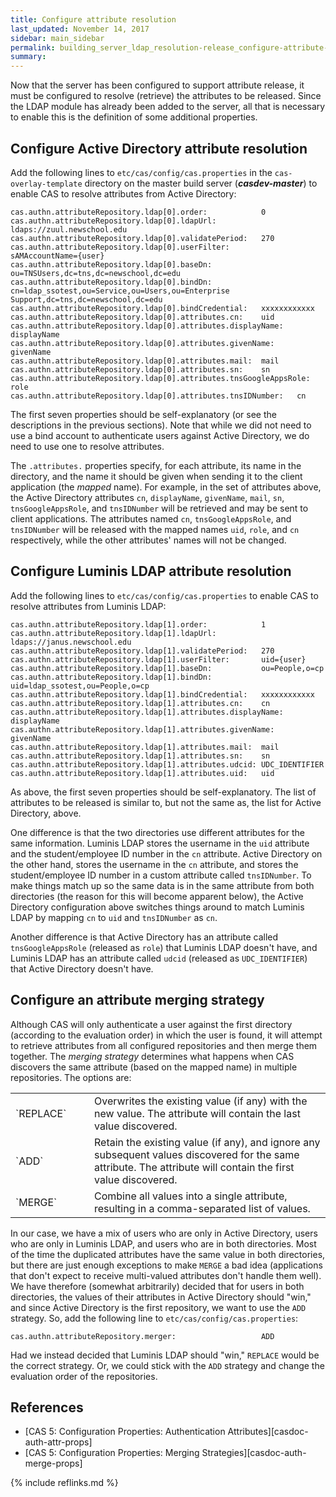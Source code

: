 ```yaml
---
title: Configure attribute resolution
last_updated: November 14, 2017
sidebar: main_sidebar
permalink: building_server_ldap_resolution-release_configure-attribute-resolution.html
summary:
---
```


Now that the server has been configured to support attribute release, it must be configured to resolve (retrieve) the attributes to be released. Since the LDAP module has already been added to the server, all that is necessary to enable this is the definition of some additional properties.

## Configure Active Directory attribute resolution

Add the following lines to `etc/cas/config/cas.properties` in the `cas-overlay-template` directory on the master build server (***casdev-master***) to enable CAS to resolve attributes from Active Directory:

```properties
cas.authn.attributeRepository.ldap[0].order:            0
cas.authn.attributeRepository.ldap[0].ldapUrl:          ldaps://zuul.newschool.edu
cas.authn.attributeRepository.ldap[0].validatePeriod:   270
cas.authn.attributeRepository.ldap[0].userFilter:       sAMAccountName={user}
cas.authn.attributeRepository.ldap[0].baseDn:           ou=TNSUsers,dc=tns,dc=newschool,dc=edu
cas.authn.attributeRepository.ldap[0].bindDn:           cn=ldap_ssotest,ou=Service,ou=Users,ou=Enterprise Support,dc=tns,dc=newschool,dc=edu
cas.authn.attributeRepository.ldap[0].bindCredential:   xxxxxxxxxxxx
cas.authn.attributeRepository.ldap[0].attributes.cn:    uid
cas.authn.attributeRepository.ldap[0].attributes.displayName:   displayName
cas.authn.attributeRepository.ldap[0].attributes.givenName:     givenName
cas.authn.attributeRepository.ldap[0].attributes.mail:  mail
cas.authn.attributeRepository.ldap[0].attributes.sn:    sn
cas.authn.attributeRepository.ldap[0].attributes.tnsGoogleAppsRole:     role
cas.authn.attributeRepository.ldap[0].attributes.tnsIDNumber:   cn
```

The first seven properties should be self-explanatory (or see the descriptions in the previous sections). Note that while we did not need to use a bind account to authenticate users against Active Directory, we do need to use one to resolve attributes.

The `.attributes.` properties specify, for each attribute, its name in the directory, and the name it should be given when sending it to the client application (the *mapped* name). For example, in the set of attributes above, the Active Directory attributes `cn`, `displayName`, `givenName`, `mail`, `sn`, `tnsGoogleAppsRole`, and `tnsIDNumber` will be retrieved and may be sent to client applications. The attributes named `cn`, `tnsGoogleAppsRole`, and `tnsIDNumber` will be released with the mapped names `uid`, `role`, and `cn` respectively, while the other attributes' names will not be changed.

## Configure Luminis LDAP attribute resolution

Add the following lines to `etc/cas/config/cas.properties` to enable CAS to resolve attributes from Luminis LDAP:

```properties
cas.authn.attributeRepository.ldap[1].order:            1
cas.authn.attributeRepository.ldap[1].ldapUrl:          ldaps://janus.newschool.edu
cas.authn.attributeRepository.ldap[1].validatePeriod:   270
cas.authn.attributeRepository.ldap[1].userFilter:       uid={user}
cas.authn.attributeRepository.ldap[1].baseDn:           ou=People,o=cp
cas.authn.attributeRepository.ldap[1].bindDn:           uid=ldap_ssotest,ou=People,o=cp
cas.authn.attributeRepository.ldap[1].bindCredential:   xxxxxxxxxxxx
cas.authn.attributeRepository.ldap[1].attributes.cn:    cn
cas.authn.attributeRepository.ldap[1].attributes.displayName:   displayName
cas.authn.attributeRepository.ldap[1].attributes.givenName:     givenName
cas.authn.attributeRepository.ldap[1].attributes.mail:  mail
cas.authn.attributeRepository.ldap[1].attributes.sn:    sn
cas.authn.attributeRepository.ldap[1].attributes.udcid: UDC_IDENTIFIER
cas.authn.attributeRepository.ldap[1].attributes.uid:   uid
```

As above, the first seven properties should be self-explanatory. The list of attributes to be released is similar to, but not the same as, the list for Active Directory, above.

One difference is that the two directories use different attributes for the same information. Luminis LDAP stores the username in the `uid` attribute and the student/employee ID number in the `cn` attribute. Active Directory on the other hand, stores the username in the `cn` attribute, and stores the student/employee ID number in a custom attribute called `tnsIDNumber`. To make things match up so the same data is in the same attribute from both directories (the reason for this will become apparent below), the Active Directory configuration above switches things around to match Luminis LDAP by mapping `cn` to `uid` and `tnsIDNumber` as `cn`.

Another difference is that Active Directory has an attribute called `tnsGoogleAppsRole` (released as `role`) that Luminis LDAP doesn't have, and Luminis LDAP has an attribute called `udcid` (released as `UDC_IDENTIFIER`) that Active Directory doesn't have.

## Configure an attribute merging strategy

Although CAS will only authenticate a user against the first directory (according to the evaluation order) in which the user is found, it will attempt to retrieve attributes from all configured repositories and then merge them together. The *merging strategy* determines what happens when CAS discovers the same attribute (based on the mapped name) in multiple repositories. The options are:

<table>
    <colgroup>
        <col width="25%" />
        <col width="75%" />
    </colgroup>
    <tbody>
        <tr>
            <td markdown="span">`REPLACE`</td>
            <td markdown="span">Overwrites the existing value (if any) with the new value. The attribute will contain the last value discovered.</td>
        </tr>
        <tr>
           <td markdown="span">`ADD`</td>
           <td markdown="span">Retain the existing value (if any), and ignore any subsequent values discovered for the same attribute. The attribute will contain the first value discovered.</td>
        </tr>
        <tr>
            <td markdown="span">`MERGE`</td>
            <td markdown="span">Combine all values into a single attribute, resulting in a comma-separated list of values.</td>
        </tr>
    </tbody>
</table>

In our case, we have a mix of users who are only in Active Directory, users who are only in Luminis LDAP, and users who are in both directories. Most of the time the duplicated attributes have the same value in both directories, but there are just enough exceptions to make `MERGE` a bad idea (applications that don't expect to receive multi-valued attributes don't handle them well). We have therefore (somewhat arbitrarily) decided that for users in both directories, the values of their attributes in Active Directory should "win," and since Active Directory is the first repository, we want to use the `ADD` strategy. So, add the following line to `etc/cas/config/cas.properties`:

```
cas.authn.attributeRepository.merger:                   ADD
```

Had we instead decided that Luminis LDAP should "win," `REPLACE` would be the correct strategy. Or, we could stick with the `ADD` strategy and change the evaluation order of the repositories.

## References

* [CAS 5: Configuration Properties: Authentication Attributes][casdoc-auth-attr-props]
* [CAS 5: Configuration Properties: Merging Strategies][casdoc-auth-merge-props]

{% include reflinks.md %}
